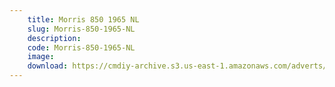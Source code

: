 ```yaml
---
    title: Morris 850 1965 NL
    slug: Morris-850-1965-NL
    description:
    code: Morris-850-1965-NL
    image:
    download: https://cmdiy-archive.s3.us-east-1.amazonaws.com/adverts/documents/Morris+850+1965+NL.pdf
---
```

<!-- Content of the page -->

##
        